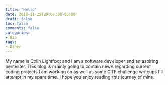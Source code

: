 ```yaml
---
title: "Hello"
date: 2018-11-25T20:06:08-05:00
draft: false
toc: false
comments: false
categories:
- Bio
tags:
- Other
---
```


<!--more-->
My name is Colin Lightfoot and I am a software developer and an aspiring pentester. This blog is mainly going to contain news regarding current coding projects I am working on as well as some CTF challenge writeups I'll attempt in my spare time. I hope you enjoy reading this journey of mine.